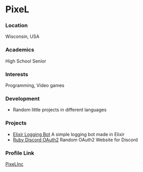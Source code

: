 # PixeL

### Location
Wisconsin, USA

### Academics
High School Senior

### Interests
Programming, Video games

### Development
- Random little projects in different languages

### Projects
- [Elixir Logging Bot](https://github.com/PixeLInc/Elixir-Bot) A simple logging bot made in Elixir
- [Ruby Discord OAuth2](https://github.com/PixeLInc/Discord-Web) Random OAuth2 Website for Discord

### Profile Link
[PixeLInc](https://github.com/PixeLInc)